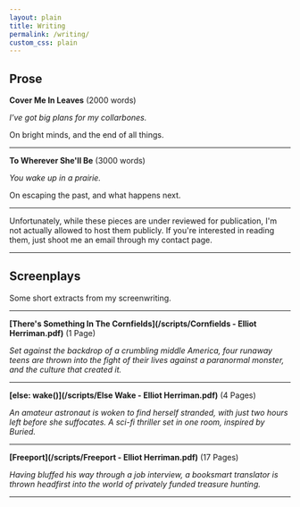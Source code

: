 ```yaml
---
layout: plain
title: Writing
permalink: /writing/
custom_css: plain
---
```


**Prose**
---

**Cover Me In Leaves** (2000 words)

*I've got big plans for my collarbones.*

On bright minds, and the end of all things.

---


**To Wherever She'll Be** (3000 words)

*You wake up in a prairie.*

On escaping the past, and what happens next.

---

Unfortunately, while these pieces are under reviewed for publication, I'm not actually allowed to host them publicly. If you're interested in reading them, just shoot me an email through my contact page. 

---

**Screenplays**
---

Some short extracts from my screenwriting.

---

**[There's Something In The Cornfields](/scripts/Cornfields - Elliot Herriman.pdf)**
(1 Page)

*Set against the backdrop of a crumbling middle America, four runaway teens are thrown into the fight of their lives against a paranormal monster, and the culture that created it.*

---

**[else: wake()](/scripts/Else Wake - Elliot Herriman.pdf)**
(4 Pages)

*An amateur astronaut is woken to find herself stranded, with just two hours left before she suffocates. A sci-fi thriller set in one room, inspired by Buried.*

---

**[Freeport](/scripts/Freeport - Elliot Herriman.pdf)**
(17 Pages)

*Having bluffed his way through a job interview, a booksmart translator is thrown headfirst into the world of privately funded treasure hunting.*

---
